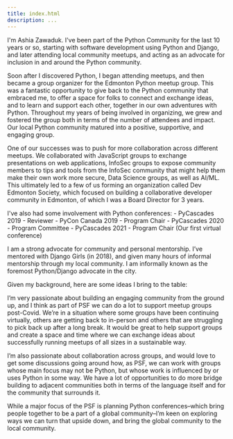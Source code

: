 ```yaml
---
title: index.html
description: ...
---
```


I'm Ashia Zawaduk. I've been part of the Python Community for the last 10 years or so, starting with software development using Python and Django, and later attending local community meetups, and acting as an advocate for inclusion in and around the Python community.


Soon after I discovered Python, I began attending meetups, and then became a group organizer for the Edmonton Python meetup group. This was a fantastic opportunity to give back to the Python community that embraced me, to offer a space for folks to connect and exchange ideas, and to learn and support each other, together in our own adventures with Python. Throughout my years of being involved in organizing, we grew and fostered the group both in terms of the number of attendees and impact. Our local Python community matured into a positive, supportive, and engaging group.


One of our successes was to push for more collaboration across different meetups. We collaborated with JavaScript groups to exchange presentations on web applications, InfoSec groups to expose community members to tips and tools from the InfoSec community that might help them make their own work more secure, Data Science groups, as well as AI/ML. This ultimately led to a few of us forming an organization called Dev Edmonton Society, which focused on building a collaborative developer community in Edmonton, of which I was a Board Director for 3 years.


I've also had some involvement with Python conferences:
\- PyCascades 2019 \- Reviewer
\- PyCon Canada 2019 \- Program Chair
\- PyCascades 2020 \- Program Committee
\- PyCascades 2021 \- Program Chair (Our first virtual conference)


I am a strong advocate for community and personal mentorship. I’ve mentored with Django Girls (in 2018\), and given many hours of informal mentorship through my local community. I am informally known as the foremost Python/Django advocate in the city.


Given my background, here are some ideas I bring to the table:


I’m very passionate about building an engaging community from the ground up, and I think as part of PSF we can do a lot to support meetup groups post\-Covid. We’re in a situation where some groups have been continuing virtually, others are getting back to in\-person and others that are struggling to pick back up after a long break. It would be great to help support groups and create a space and time where we can exchange ideas about successfully running meetups of all sizes in a sustainable way.


I’m also passionate about collaboration across groups, and would love to get some discussions going around how, as PSF, we can work with groups whose main focus may not be Python, but whose work is influenced by or uses Python in some way. We have a lot of opportunities to do more bridge building to adjacent communities both in terms of the language itself and for the community that surrounds it. 


While a major focus of the PSF is planning Python conferences–which bring people together to be a part of a global community–I’m keen on exploring ways we can turn that upside down, and bring the global community to the local community.



